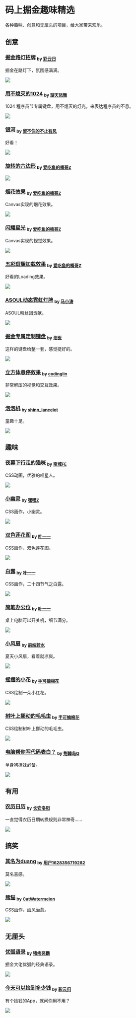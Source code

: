 # 码上掘金趣味精选

各种趣味、创意和无厘头的项目，给大家带来欢乐。

## 创意

### [掘金路灯招牌](https://code.juejin.cn/pen/7145274940579643430) <sub> by [彩云归](https://juejin.cn/user/4116215813642285)</sub>

掘金在路灯下，氛围感满满。

![](https://p3-juejin.byteimg.com/tos-cn-i-k3u1fbpfcp/5308704620e44efb954b64cb65302bca~tplv-k3u1fbpfcp-no-mark:400:400:400:0.awebp?)

### [用不熄灭的1024](https://code.juejin.cn/pen/7158879461859917837) <sub> by [璇天凤舞](https://juejin.cn/user/1209898758320840)</sub>

1024 程序员节专属键盘，用不熄灭的灯光，来表达程序员的不息。

![](https://p1-juejin.byteimg.com/tos-cn-i-k3u1fbpfcp/f89b760ea36e48ee9bc5b79886150551~tplv-k3u1fbpfcp-no-mark:400:400:400:0.awebp?)

### [银河](https://code.juejin.cn/pen/7127840385564409895) <sub> by [留不住的不止有风](https://juejin.cn/user/694547077147485) </sub>

好看！

![](https://p3-juejin.byteimg.com/tos-cn-i-k3u1fbpfcp/887128734b2f473aa2c4b6a351766628~tplv-k3u1fbpfcp-no-mark:400:400:400:0.awebp?)

### [旋转的六边形](https://code.juejin.cn/pen/7152711992568987656) <sub> by [爱吃鱼的桶哥Z](https://juejin.cn/user/1275089219770840)</sub>
  
![](https://p1-juejin.byteimg.com/tos-cn-i-k3u1fbpfcp/1c5114447e274c1eaabbb0a8de7a5325~tplv-k3u1fbpfcp-no-mark:400:400:400:0.awebp?)

### [烟花效果](https://code.juejin.cn/pen/7148811030594846735) <sub> by [爱吃鱼的桶哥Z](https://juejin.cn/user/1275089219770840)</sub>

Canvas实现的烟花效果。

![](https://p6-juejin.byteimg.com/tos-cn-i-k3u1fbpfcp/2a7c855333e748b89abd78fcb0f89f8b~tplv-k3u1fbpfcp-no-mark:400:400:400:0.awebp?)

### [闪耀星光](https://code.juejin.cn/pen/7148786958607581195) <sub> by [爱吃鱼的桶哥Z](https://juejin.cn/user/1275089219770840)</sub>

Canvas实现的视觉效果。

![](https://p9-juejin.byteimg.com/tos-cn-i-k3u1fbpfcp/3e15f05bb0e74b168a2189f53ab3a7bc~tplv-k3u1fbpfcp-no-mark:400:400:400:0.awebp?)

### [五彩斑斓加载效果](https://code.juejin.cn/pen/7140845026069708807) <sub> by [爱吃鱼的桶哥Z](https://juejin.cn/user/1275089219770840)</sub>

好看的Loading效果。

![](https://p6-juejin.byteimg.com/tos-cn-i-k3u1fbpfcp/d97f04e31adf477da338d07add9aa96c~tplv-k3u1fbpfcp-no-mark:400:400:400:0.awebp?)

### [ASOUL动态霓虹灯牌](https://code.juejin.cn/pen/7155398124578537504) <sub> by [马小涛](https://juejin.cn/user/1042775507474375)</sub>

ASOUL粉丝团贡献。

![](https://p6-juejin.byteimg.com/tos-cn-i-k3u1fbpfcp/a32f9086e62e455ea2fc28d352067ae8~tplv-k3u1fbpfcp-no-mark:400:400:400:0.awebp?)

### [掘金专属定制键盘](https://code.juejin.cn/pen/7155793654731243527) <sub> by [法医](https://juejin.cn/user/1574156383557255)</sub>

这样的键盘给整一套，感觉挺好的。

![](https://p1-juejin.byteimg.com/tos-cn-i-k3u1fbpfcp/e5c02bf4f7cc49dfa75724ebce0cb0d0~tplv-k3u1fbpfcp-no-mark:400:400:400:0.awebp?2)

### [立方体悬停效果](https://code.juejin.cn/pen/7157701061707300871) <sub> by [codinglin](https://juejin.cn/user/726107228492253)</sub>

非常解压的视觉和交互效果。

![](https://p6-juejin.byteimg.com/tos-cn-i-k3u1fbpfcp/a5736406e26540039c14863cf37ecaf4~tplv-k3u1fbpfcp-no-mark:400:400:400:0.awebp?)

### [泡泡机](https://code.juejin.cn/pen/7102335940844060703) <sub> by [shinn_lancelot](https://juejin.cn/user/3737995264667031)</sub>

童趣十足。

![](https://p3-juejin.byteimg.com/tos-cn-i-k3u1fbpfcp/40cdca1bacc14f7ca5c4d71b1c4cd9e8~tplv-k3u1fbpfcp-no-mark:400:400:400:0.awebp?)

## 趣味

### [夜幕下行走的猫咪](https://code.juejin.cn/pen/7100867463071399972) <sub> by [南城FE](https://juejin.cn/user/3378115131237863)</sub>

CSS动画，优雅的喵星人。

![](https://p6-juejin.byteimg.com/tos-cn-i-k3u1fbpfcp/2948f347bd894a02b4e04e8f110a28ff~tplv-k3u1fbpfcp-no-mark:400:400:400:0.awebp?)

### [小幽灵](https://code.juejin.cn/pen/7143221622135062535) <sub> by [嘿嘿Z](https://juejin.cn/user/219558054997710)</sub>

CSS画作，小幽灵。

![](https://p3-juejin.byteimg.com/tos-cn-i-k3u1fbpfcp/417335cb05394639809bc91481336f6c~tplv-k3u1fbpfcp-no-mark:400:400:400:0.awebp?)

### [双色莲花图](https://code.juejin.cn/pen/7127680399345451022) <sub> by [叶一一](https://juejin.cn/user/70822370479901)</sub>

CSS画作，双色莲花图。

![](https://p9-juejin.byteimg.com/tos-cn-i-k3u1fbpfcp/996dc78514f542129cb0081fa24b1aa4~tplv-k3u1fbpfcp-no-mark:400:400:400:0.awebp?)

### [白露](https://code.juejin.cn/pen/7143489417259270177) <sub> by [叶一一](https://juejin.cn/user/70822370479901)</sub>

CSS画作，二十四节气之白露。

![](https://p9-juejin.byteimg.com/tos-cn-i-k3u1fbpfcp/47061e20d9e84950b779ea38d81bd3a1~tplv-k3u1fbpfcp-no-mark:400:400:400:0.awebp?)

### [简笔办公位](https://code.juejin.cn/pen/7155104723878723592) <sub> by [叶一一](https://juejin.cn/user/70822370479901)</sub>

桌上电脑可以开关机，细节满分。

![](https://p3-juejin.byteimg.com/tos-cn-i-k3u1fbpfcp/fe09e60dbe284096bd1b6fd643eddf3d~tplv-k3u1fbpfcp-no-mark:400:400:400:0.awebp?)

### [小风扇](https://code.juejin.cn/pen/7102268763206058020) <sub> by [前端若水](https://juejin.cn/user/3526889034487943)</sub>

夏天小风扇，看着就凉爽。

![](https://p3-juejin.byteimg.com/tos-cn-i-k3u1fbpfcp/5b241d9bcbf244f490ba504bece9592c~tplv-k3u1fbpfcp-no-mark:400:400:400:0.awebp?)

### [摇摆的小花](https://code.juejin.cn/pen/7087517941817835557) <sub> by [手可摘棉花](https://juejin.cn/user/1820446987402632)</sub>

CSS绘制一朵小红花。

![](https://p9-juejin.byteimg.com/tos-cn-i-k3u1fbpfcp/2a99bcd9029b433f828ab71de949fca5~tplv-k3u1fbpfcp-no-mark:400:400:400:0.awebp?)

### [树叶上挪动的毛毛虫](https://code.juejin.cn/pen/7087018381596950541) <sub> by [手可摘棉花](https://juejin.cn/user/1820446987402632)</sub>

CSS绘制树叶上挪动的毛毛虫。

![](https://p1-juejin.byteimg.com/tos-cn-i-k3u1fbpfcp/9acb80e02e8b44059d5eb44c6b50f564~tplv-k3u1fbpfcp-no-mark:400:400:400:0.awebp?)

### [电脑帮你写代码表白？](https://code.juejin.cn/pen/7156421493872656392) <sub> by [荆棘鸟Q](https://juejin.cn/user/1055183736157998)

单身狗撩妹必备。

![](https://p3-juejin.byteimg.com/tos-cn-i-k3u1fbpfcp/bd3edf3dae5a490ca8b92c04db63d26b~tplv-k3u1fbpfcp-no-mark:400:400:400:0.awebp?)

## 有用

### [农历日历](https://code.juejin.cn/pen/7155687100409937924) <sub> by [长安洛阳](https://juejin.cn/user/2796746683217246)</sub>

一直觉得农历日期转换规则非常神奇……

![](https://p9-juejin.byteimg.com/tos-cn-i-k3u1fbpfcp/47608ee62dc54939b5ef5c18a9b2f147~tplv-k3u1fbpfcp-no-mark:400:400:400:0.awebp?)

## 搞笑

### [其名为duang](https://code.juejin.cn/pen/7155739934412767240) <sub> by [用户1628356719282](https://juejin.cn/user/1121935193551598)</sub>

莫名喜感。

![](https://p6-juejin.byteimg.com/tos-cn-i-k3u1fbpfcp/3d2ffb39712d4e2e872626196824c811~tplv-k3u1fbpfcp-no-mark:400:400:400:0.awebp?1)

### [熊猫](https://code.juejin.cn/pen/7143951928383406093) <sub> by [CatWatermelon](https://juejin.cn/user/3280598430652264)</sub>

CSS画作，画风治愈。

![](https://p9-juejin.byteimg.com/tos-cn-i-k3u1fbpfcp/feab489e489e445180cfef82fb156702~tplv-k3u1fbpfcp-no-mark:400:400:400:0.awebp?)


## 无厘头

### [优弧语录](https://code.juejin.cn/pen/7140055948436963336) <sub> by [猪痞恶霸](https://juejin.cn/user/431430802343479)</sub>

掘金大佬优弧的经典语录。

![](https://p9-juejin.byteimg.com/tos-cn-i-k3u1fbpfcp/71d8cbd1a097498d8fe54f401992cf46~tplv-k3u1fbpfcp-no-mark:400:400:400:0.awebp?)

### [今天可以捡到多少钱](https://code.juejin.cn/pen/7128772814219247629) <sub> by [彩云归](https://juejin.cn/user/4116215813642285)</sub>

有个捡钱的App，就问你用不用？

![](https://p6-juejin.byteimg.com/tos-cn-i-k3u1fbpfcp/df174d53e9f74bc682f00ccc288d94d9~tplv-k3u1fbpfcp-no-mark:400:400:400:0.awebp?)


